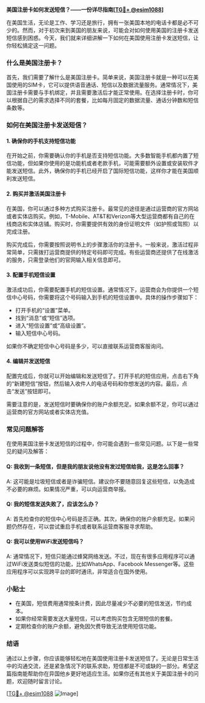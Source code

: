 **美国注册卡如何发送短信？——一份详尽指南[[TG💪+ @esim1088](https://t.me/s/esim1088)]**

在美国生活，无论是工作、学习还是旅行，拥有一张美国本地的电话卡都是必不可少的。然而，对于初次来到美国的朋友来说，可能会对如何使用美国的注册卡发送短信感到困惑。今天，我们就来详细讲解一下如何在美国使用注册卡发送短信，让你轻松搞定这一问题。

### 什么是美国注册卡？

首先，我们需要了解什么是美国注册卡。简单来说，美国注册卡就是一种可以在美国使用的SIM卡，它可以提供语音通话、短信以及数据流量服务。通常情况下，美国注册卡需要与手机绑定，并且需要激活后才能正常使用。在选择注册卡时，你可以根据自己的需求选择不同的套餐，比如每月固定的数据流量、通话分钟数和短信条数等。

### 如何在美国注册卡发送短信？

#### 1. 确保你的手机支持短信功能

在开始之前，你需要确认你的手机是否支持短信功能。大多数智能手机都内置了短信功能，但如果你使用的是功能机或者老款手机，可能需要额外设置或安装软件才能发送短信。此外，确保你的手机已经开启了国际短信功能，这样你才能在美国顺利发送短信。

#### 2. 购买并激活美国注册卡

在美国，你可以通过多种方式购买注册卡。最常见的途径是通过运营商的官方网站或者实体店购买。例如，T-Mobile、AT&T和Verizon等大型运营商都有自己的在线商店和实体店铺。购买时，你需要提供有效的身份证明文件（如护照或驾照）以完成注册。

购买完成后，你需要按照说明书上的步骤激活你的注册卡。一般来说，激活过程非常简单，只需拨打运营商提供的特定号码即可完成。有些运营商还提供了在线激活的服务，只需登录他们的官网输入相关信息即可。

#### 3. 配置手机短信设置

激活成功后，你需要配置手机的短信设置。通常情况下，运营商会为你提供一个短信中心号码，你需要将这个号码输入到手机的短信设置中。具体的操作步骤如下：

- 打开手机的“设置”菜单。
- 找到“消息”或“短信”选项。
- 进入“短信设置”或“高级设置”。
- 输入短信中心号码。

如果你不确定短信中心号码是多少，可以直接联系运营商客服询问。

#### 4. 编辑并发送短信

配置完成后，你就可以开始编辑和发送短信了。打开手机的短信应用，点击右下角的“新建短信”按钮，然后输入收件人的电话号码和你想发送的内容。最后，点击“发送”按钮即可。

需要注意的是，发送短信时要确保你的账户余额充足。如果余额不足，你可以通过运营商的官方网站或者实体店充值。

### 常见问题解答

在使用美国注册卡发送短信的过程中，你可能会遇到一些常见问题。以下是一些常见的疑问及解答：

#### Q: 我收到一条短信，但是我的朋友说他没有发过短信给我，这是怎么回事？

A: 这可能是垃圾短信或者是诈骗短信。建议你不要随意回复这些短信，以免造成不必要的麻烦。如果情况严重，可以向运营商举报。

#### Q: 我的短信发送失败了，应该怎么办？

A: 首先检查你的短信中心号码是否正确。其次，确保你的账户余额充足。如果问题仍然存在，可以尝试重启手机或者联系运营商客服寻求帮助。

#### Q: 我可以使用WiFi发送短信吗？

A: 通常情况下，短信只能通过蜂窝网络发送。不过，现在有很多应用程序可以通过WiFi发送类似短信的功能，比如WhatsApp、Facebook Messenger等。这些应用程序可以实现跨平台的即时通讯，非常适合在国外使用。

### 小贴士

- 在美国，短信费用通常按条计费，因此尽量减少不必要的短信发送，节约成本。
- 如果你经常需要发送大量短信，可以考虑购买包含无限短信的套餐。
- 定期检查你的账户余额，避免因欠费导致无法使用短信功能。

### 结语

通过以上步骤，你应该能够轻松地在美国使用注册卡发送短信了。无论是日常生活中的沟通交流，还是紧急情况下的联系求助，短信都是不可或缺的一部分。希望这篇指南能帮助你在异国他乡更好地适应生活。如果你还有其他关于美国注册卡的问题，欢迎随时留言讨论。

[[TG💪+ @esim1088](https://t.me/s/esim1088) ![Image](https://i.postimg.cc/4NQfJmqS/Snipaste-2025-05-13-00-14-12.png)]